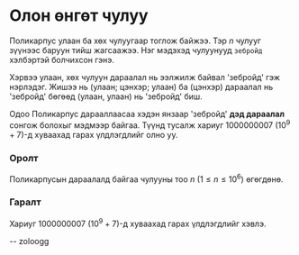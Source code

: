 Олон өнгөт чулуу
================
Поликарпус улаан ба хөх чулуугаар тоглож байжээ. Тэр $n$ чулууг зүүнээс баруун
тийш жагсаажээ. Нэг мэдэхэд чулуунууд `зебройд` хэлбэртэй болчихсон гэнэ.

Хэрвээ улаан, хөх чулуун дараалал нь ээлжилж байвал 'зебройд' гэж нэрлэдэг.
Жишээ нь (улаан; цэнхэр; улаан) ба (цэнхэр) дараалал нь 'зебройд' бөгөөд (улаан,
улаан) нь 'зебройд' биш.

Одоо Поликарпус дарааллаасаа хэдэн янзаар 'зебройд' **дэд дараалал** сонгож
болохыг мэдмээр байгаа. Түүнд тусалж хариуг $1000000007$ ($10^9 + 7$)-д хуваахад
гарах үлдлэгдлийг олно уу.


### Оролт
Поликарпусын дараалалд байгаа чулууны тоо $n$ ($1 ≤ n ≤ 10^6$) өгөгдөнө.


### Гаралт
Хариуг $1000000007$ ($10^9 + 7$)-д хуваахад гарах үлдлэгдлийг хэвлэ.

-- zoloogg
